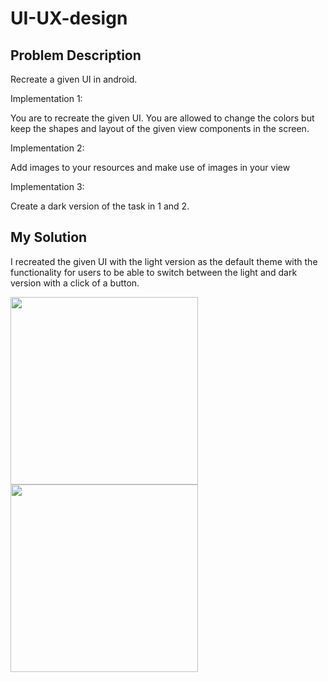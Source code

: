 # UI-UX-design

## Problem Description

Recreate a given UI in android.

Implementation 1:

You are to recreate the given UI. You are allowed to change the colors but keep the shapes and layout of the given view components in the screen.

Implementation 2:

Add images to your resources and make use of images in your view

Implementation 3:

Create a dark version of the task in 1 and 2.

## My Solution

I recreated the given UI with the light version as the default theme with the functionality for users to be able to switch between the light and dark version with a click of a button. 

<img src="https://user-images.githubusercontent.com/60139290/110863563-28d0be80-82c1-11eb-898c-6a27993e1f50.png" width=300/> <img src="https://user-images.githubusercontent.com/60139290/110863590-30906300-82c1-11eb-89c7-1483b1eaa078.png" width=300/>

